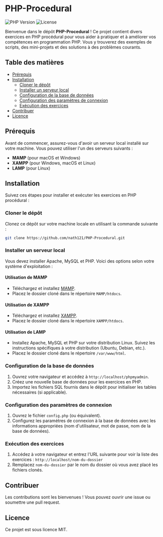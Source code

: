 # PHP-Procedural

![PHP Version](https://img.shields.io/badge/PHP-%3E%3D%207.4-8892BF?style=flat-square)
![License](https://img.shields.io/badge/License-MIT-green?style=flat-square)

Bienvenue dans le dépôt **PHP-Procedural** ! Ce projet contient divers exercices en PHP procédural pour vous aider à pratiquer et à améliorer vos compétences en programmation PHP. Vous y trouverez des exemples de scripts, des mini-projets et des solutions à des problèmes courants.

## Table des matières

- [Prérequis](#prérequis)
- [Installation](#installation)
  - [Cloner le dépôt](#cloner-le-dépôt)
  - [Installer un serveur local](#installer-un-serveur-local)
  - [Configuration de la base de données](#configuration-de-la-base-de-données)
  - [Configuration des paramètres de connexion](#configuration-des-paramètres-de-connexion)
  - [Exécution des exercices](#exécution-des-exercices)
- [Contribuer](#contribuer)
- [Licence](#licence)

## Prérequis

Avant de commencer, assurez-vous d'avoir un serveur local installé sur votre machine. Vous pouvez utiliser l'un des serveurs suivants :

- **MAMP** (pour macOS et Windows)
- **XAMPP** (pour Windows, macOS et Linux)
- **LAMP** (pour Linux)

## Installation

Suivez ces étapes pour installer et exécuter les exercices en PHP procédural :

### Cloner le dépôt

Clonez ce dépôt sur votre machine locale en utilisant la commande suivante :

```bash
git clone https://github.com/nath121/PHP-Procedural.git
```

### Installer un serveur local

Vous devez installer Apache, MySQL et PHP. Voici des options selon votre système d'exploitation :

#### Utilisation de MAMP

- Téléchargez et installez [MAMP](https://www.mamp.info/en/).
- Placez le dossier cloné dans le répertoire `MAMP/htdocs`.

#### Utilisation de XAMPP

- Téléchargez et installez [XAMPP](https://www.apachefriends.org/index.html).
- Placez le dossier cloné dans le répertoire `XAMPP/htdocs`.

#### Utilisation de LAMP

- Installez Apache, MySQL et PHP sur votre distribution Linux. Suivez les instructions spécifiques à votre distribution (Ubuntu, Debian, etc.).
- Placez le dossier cloné dans le répertoire `/var/www/html`.

### Configuration de la base de données

1. Ouvrez votre navigateur et accédez à `http://localhost/phpmyadmin`.
2. Créez une nouvelle base de données pour les exercices en PHP.
3. Importez les fichiers SQL fournis dans le dépôt pour initialiser les tables nécessaires (si applicable).

### Configuration des paramètres de connexion

1. Ouvrez le fichier `config.php` (ou équivalent).
2. Configurez les paramètres de connexion à la base de données avec les informations appropriées (nom d'utilisateur, mot de passe, nom de la base de données).

### Exécution des exercices

1. Accédez à votre navigateur et entrez l'URL suivante pour voir la liste des exercices : `http://localhost/nom-du-dossier`
2. Remplacez `nom-du-dossier` par le nom du dossier où vous avez placé les fichiers clonés.

## Contribuer

Les contributions sont les bienvenues ! Vous pouvez ouvrir une issue ou soumettre une pull request.

## Licence

Ce projet est sous licence MIT.
